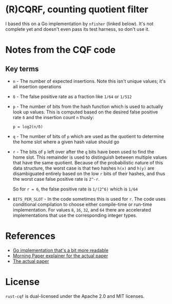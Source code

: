 # (R)CQRF, counting quotient filter

I based this on a Go implementation by `nfisher` (linked below).  It's not complete yet and doesn't even pass its test
harness, so don't use it.

# Notes from the CQF code

## Key terms

* `n` - The number of expected insertions.  Note this isn't unique values; it's all insertion operations
* `δ` - The false positive rate as a fraction like `1/64` or `1/512`
* `p` - The number of bits from the hash function which is used to actually look up values.  This is computed based on
  the desired false positive rate `δ` and the insertion count `n` thusly:

  `p = log2(n/δ)`
* `q` - The number of bits of `p` which are used as the quotient to determine the home slot where a given hash value
  should go
* `r` - The bits of `p` left over after the `q` bits have been used to find the home slot.  This remainder is used to
  distinguish between multiple values that have the same quotient.  Because of the probabilistic nature of this data
  structure, the worst case is that two hashes `h(x)` and `h(y)` are disambiguated entirely based on the low `r` bits of
  their hashes, and thus the worst case false positive rate is `2^-r`.

  So for `r = 6`, the false positive rate is `1/(2^6)` which is `1/64`
* `BITS_PER_SLOT` - In the code sometimes this is used for `r`.  The code uses conditional compilation to choose either
  compile-time or run-time implementation.  For values `8`, `16`, `32`, and `64` there are accelerated implementations
  that use the corresponding integer types.

# References

* [Go implementation that's a bit more readable](https://github.com/nfisher/rsqf)
* [Morning Paper explainer for the actual
  paper](https://blog.acolyer.org/2017/08/08/a-general-purpose-counting-filter-making-every-bit-count/)
* [The actual paper](https://www3.cs.stonybrook.edu/~ppandey/files/p775-pandey.pdf)

# License

`rust-cqf` is dual-licensed under the Apache 2.0 and MIT licenses.

